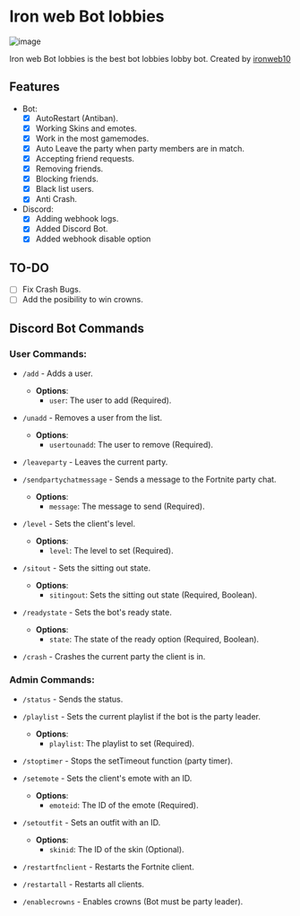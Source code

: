 # Iron web Bot lobbies
![image](https://i.imgur.com/VfBFQaQ.jpeg)

Iron web Bot lobbies is the best bot lobbies lobby bot.
Created by [ironweb10](https://github.com/ironweb10)


## Features
* Bot:
    * [x] AutoRestart (Antiban).
    * [x] Working Skins and emotes.
    * [x] Work in the most gamemodes.
    * [x] Auto Leave the party when party members are in match.
    * [x] Accepting friend requests.
    * [x] Removing friends.
    * [x] Blocking friends.
    * [x] Black list users.
    * [x] Anti Crash.
* Discord:
    * [x] Adding webhook logs.
    * [x] Added Discord Bot.
    * [x] Added webhook disable option

## TO-DO
- [ ] Fix Crash Bugs.
- [ ] Add the posibility to win crowns.

## Discord Bot Commands

### User Commands:
- `/add` - Adds a user.
  - **Options**:
    - `user`: The user to add (Required).

- `/unadd` - Removes a user from the list.
  - **Options**:
    - `usertounadd`: The user to remove (Required).

- `/leaveparty` - Leaves the current party.

- `/sendpartychatmessage` - Sends a message to the Fortnite party chat.
  - **Options**:
    - `message`: The message to send (Required).

- `/level` - Sets the client's level.
  - **Options**:
    - `level`: The level to set (Required).

- `/sitout` - Sets the sitting out state.
  - **Options**:
    - `sitingout`: Sets the sitting out state (Required, Boolean).

- `/readystate` - Sets the bot's ready state.
  - **Options**:
    - `state`: The state of the ready option (Required, Boolean).

- `/crash` - Crashes the current party the client is in.

### Admin Commands:
- `/status` - Sends the status.

- `/playlist` - Sets the current playlist if the bot is the party leader.
  - **Options**:
    - `playlist`: The playlist to set (Required).

- `/stoptimer` - Stops the setTimeout function (party timer).

- `/setemote` - Sets the client's emote with an ID.
  - **Options**:
    - `emoteid`: The ID of the emote (Required).

- `/setoutfit` - Sets an outfit with an ID.
  - **Options**:
    - `skinid`: The ID of the skin (Optional).

- `/restartfnclient` - Restarts the Fortnite client.

- `/restartall` - Restarts all clients.

- `/enablecrowns` - Enables crowns (Bot must be party leader).

